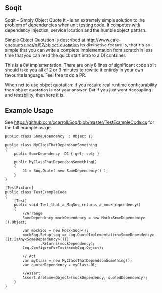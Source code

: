 Soqit
---

Soqit – Simply Object Quote It – is an extremely simple solution to the problem of dependencies when unit testing code. It competes with dependency injection, service location and the humble object pattern.

Simple Object Quotation is described at http://www.cafe-encounter.net/p157/object-quotation
Its distinctive feature is, that it's so simple that you can write a complete implementation from scratch in less time that you can read the quick start intro to a DI container.

This is a C# implementation. There are only 8 lines of significant code so it should take you all of 2 or 3 minutes to rewrite it entirely in your own favourite language. Feel free to do a PR.

When not to use object quotation: if you require real runtime configurability then object quotation is not your answer. But if you just want decoupling and testability, then here it is.

Example Usage
-------------

See https://github.com/xcarroll/Soq/blob/master/TestExampleCode.cs for the full example usage.

```
public class SomeDependency  : Object {}

public class MyClassThatDependsonSomething  
{  
	public SomeDependency  D1 { get; set; }

    public MyClassThatDependsonSomething()
    {
        D1 = Soq.Quote( new SomeDependency() );  
    }
}  
```

```
[TestFixture]
public class TestExampleCode
{
    [Test]
    public void Test_that_a_MoqSoq_returns_a_mock_dependency()
    {
        //Arrange  
        SomeDependency mockDependency = new Mock<SomeDependency>().Object;

        var mockSoq = new Mock<Soq>();
        mockSoq.Setup(soq => soq.QuoteImplementation<SomeDependency>(It.IsAny<SomeDependency>()))
                .Returns(mockDependency);
        Soq.ConfigureForTest(mockSoq.Object);

        // Act  
        var myClass = new MyClassThatDependsonSomething();
        var quotedDependency = myClass.D1;

        //Assert  
        Assert.AreSame<Object>(mockDependency, quotedDependency);
    }
}
```
